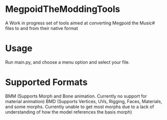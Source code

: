 # MegpoidTheModdingTools

A Work in progress set of tools aimed at converting Megpoid the Music# files to and from their native format

# Usage

Run main.py, and choose a menu option and select your file.

# Supported Formats

BMM (Supports Morph and Bone animation. Currently no support for material animation)
BMD (Supports Vertices, UVs, Rigging, Faces, Materials, and some morphs. Currently unable to get most morphs due to a lack of understanding of how the model references the basis morph)
